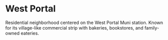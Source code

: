 # West Portal

Residential neighborhood centered on the West Portal Muni station. Known for its village-like commercial strip with bakeries, bookstores, and family-owned eateries.
